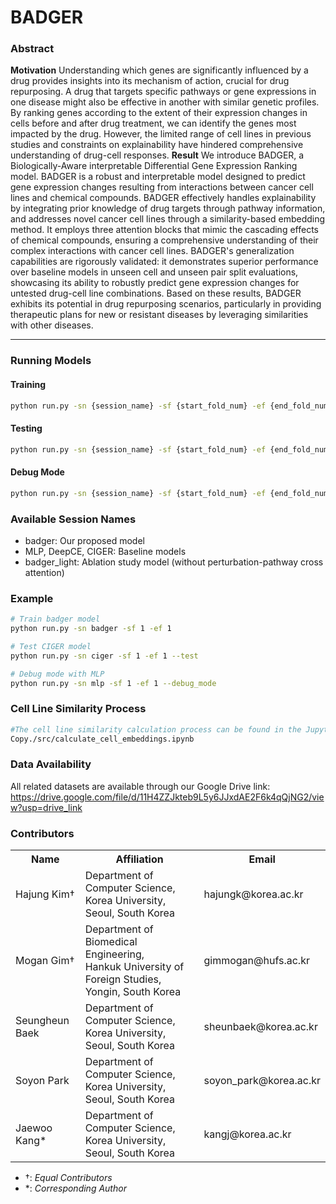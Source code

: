 # BADGER

### Abstract
**Motivation** 
Understanding which genes are significantly influenced by a drug provides insights into its mechanism of action, crucial for drug repurposing. A drug that targets specific pathways or gene expressions in one disease might also be effective in another with similar genetic profiles. By ranking genes according to the extent of their expression changes in cells before and after drug treatment, we can identify the genes most impacted by the drug. However, the limited range of cell lines in previous studies and constraints on explainability have hindered comprehensive understanding of drug-cell responses.
**Result** 
We introduce BADGER, a Biologically-Aware interpretable Differential Gene Expression Ranking model. BADGER is a robust and interpretable model designed to predict gene expression changes resulting from interactions between cancer cell lines and chemical compounds. BADGER effectively handles explainability by integrating prior knowledge of drug targets through pathway information, and addresses novel cancer cell lines through a similarity-based embedding method. It employs three attention blocks that mimic the cascading effects of chemical compounds, ensuring a comprehensive understanding of their complex interactions with cancer cell lines. BADGER's generalization capabilities are rigorously validated: it demonstrates superior performance over baseline models in unseen cell and unseen pair split evaluations, showcasing its ability to robustly predict gene expression changes for untested drug-cell line combinations. Based on these results, BADGER exhibits its potential in drug repurposing scenarios, particularly in providing therapeutic plans for new or resistant diseases by leveraging similarities with other diseases.

---
### Running Models

#### Training
```bash
python run.py -sn {session_name} -sf {start_fold_num} -ef {end_fold_num}
```

#### Testing
```bash
python run.py -sn {session_name} -sf {start_fold_num} -ef {end_fold_num} --test
```

#### Debug Mode
```bash
python run.py -sn {session_name} -sf {start_fold_num} -ef {end_fold_num} --debug_mode
```

### Available Session Names
- badger: Our proposed model
- MLP, DeepCE, CIGER: Baseline models
- badger_light: Ablation study model (without perturbation-pathway cross attention)


### Example
```bash
# Train badger model
python run.py -sn badger -sf 1 -ef 1

# Test CIGER model
python run.py -sn ciger -sf 1 -ef 1 --test

# Debug mode with MLP
python run.py -sn mlp -sf 1 -ef 1 --debug_mode
```


### Cell Line Similarity Process
```bash
#The cell line similarity calculation process can be found in the Jupyter notebook:
Copy./src/calculate_cell_embeddings.ipynb
```

### Data Availability
All related datasets are available through our Google Drive link: https://drive.google.com/file/d/11H4ZZJkteb9L5y6JJxdAE2F6k4qQjNG2/view?usp=drive_link




### Contributors

<table>
	<tr>
		<th>Name</th>		
		<th>Affiliation</th>
		<th>Email</th>
	</tr>
	<tr>
		<td>Hajung Kim&dagger;</td>		
		<td>Department of Computer Science,<br>Korea University, Seoul, South Korea</td>
		<td>hajungk@korea.ac.kr</td>
	</tr>	
	<tr>
		<td>Mogan Gim&dagger;</td>		
		<td>Department of Biomedical Engineering,<br>Hankuk University of Foreign Studies, Yongin, South Korea</td>
		<td>gimmogan@hufs.ac.kr</td>
	</tr>
	<tr>
		<td>Seungheun Baek</td>		
		<td>Department of Computer Science,<br>Korea University, Seoul, South Korea</td>
		<td>sheunbaek@korea.ac.kr</td>
	</tr>
		<tr>
		<td>Soyon Park</td>		
		<td>Department of Computer Science,<br>Korea University, Seoul, South Korea</td>
		<td>soyon_park@korea.ac.kr</td>
	</tr>
	<tr>
		<td>Jaewoo Kang*</td>		
		<td>Department of Computer Science,<br>Korea University, Seoul, South Korea</td>
		<td>kangj@korea.ac.kr</td>
	</tr>
</table>

- &dagger;: *Equal Contributors*
- &ast;: *Corresponding Author*
